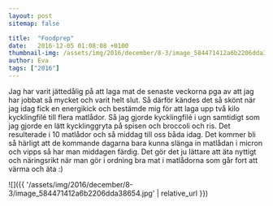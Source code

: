 ```yaml
---
layout: post
sitemap: false

title:  "Foodprep"
date:   2016-12-05 01:08:08 +0100
thumbnail-img: /assets/img/2016/december/8-3/image_584471412a6b2206dda38654.jpg
author: Eva
tags: ["2016"]
---
```


Jag har varit jättedålig på att laga mat de senaste veckorna pga av att jag har jobbat så mycket och varit helt slut. Så därför kändes det så skönt när jag idag fick en energikick och bestämde mig för att laga upp två kilo kycklingfilé till flera matlådor. Så jag gjorde kycklingfilé i ugn samtidigt som jag gjorde en lätt kycklinggryta på spisen och broccoli och ris. Det resulterade i 10 matlådor och så middag till oss båda idag. Det kommer bli så härligt att de kommande dagarna bara kunna slänga in matlådan i micron och vipps så har man middagen färdig. Det gör det ju lättare att äta nyttigt och näringsrikt när man gör i ordning bra mat i matlådorna som går fort att värma och äta :)

![]({{ '/assets/img/2016/december/8-3/image_584471412a6b2206dda38654.jpg'  | relative_url }})

